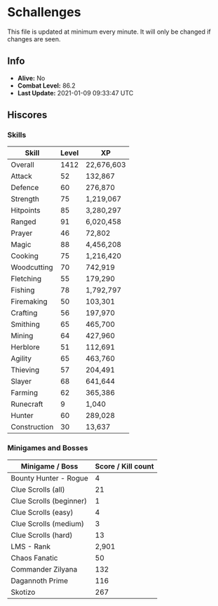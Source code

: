 # Schallenges

This file is updated at minimum every minute. It will only be changed if changes are seen.

## Info

 - **Alive:** No
 - **Combat Level:** 86.2
 - **Last Update:** 2021-01-09 09:33:47 UTC

## Hiscores

### Skills

| Skill | Level | XP |
|--|--|--|
| Overall | 1412 | 22,676,603 |
| Attack | 52 | 132,867 |
| Defence | 60 | 276,870 |
| Strength | 75 | 1,219,067 |
| Hitpoints | 85 | 3,280,297 |
| Ranged | 91 | 6,020,458 |
| Prayer | 46 | 72,802 |
| Magic | 88 | 4,456,208 |
| Cooking | 75 | 1,216,420 |
| Woodcutting | 70 | 742,919 |
| Fletching | 55 | 179,290 |
| Fishing | 78 | 1,792,797 |
| Firemaking | 50 | 103,301 |
| Crafting | 56 | 197,970 |
| Smithing | 65 | 465,700 |
| Mining | 64 | 427,960 |
| Herblore | 51 | 112,691 |
| Agility | 65 | 463,760 |
| Thieving | 57 | 204,491 |
| Slayer | 68 | 641,644 |
| Farming | 62 | 365,386 |
| Runecraft | 9 | 1,040 |
| Hunter | 60 | 289,028 |
| Construction | 30 | 13,637 |

### Minigames and Bosses

| Minigame / Boss | Score / Kill count |
|--|--|
| Bounty Hunter - Rogue | 4 |
| Clue Scrolls (all) | 21 |
| Clue Scrolls (beginner) | 1 |
| Clue Scrolls (easy) | 4 |
| Clue Scrolls (medium) | 3 |
| Clue Scrolls (hard) | 13 |
| LMS - Rank | 2,901 |
| Chaos Fanatic | 50 |
| Commander Zilyana | 132 |
| Dagannoth Prime | 116 |
| Skotizo | 267 |
